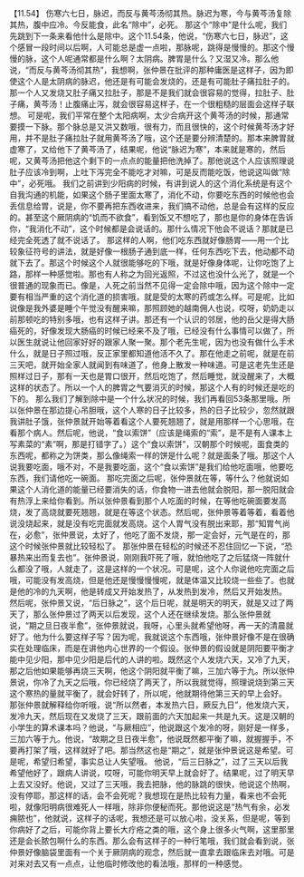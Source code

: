 【11.54】  伤寒六七日，脉迟，而反与黄芩汤彻其热。脉迟为寒，今与黄芩汤复除其热，腹中应冷。今反能食，此名“除中”，必死。
那这个“除中”是什么呢，我们先跳到下一条来看他什么是除中。这个11.54条，他说，“伤寒六七日，脉迟”，这个感冒一段时间以后啊，人可能总是虚一点啦，那脉呢，跳得是慢慢的。那这个慢慢的脉，这个人呢通常都是什么啊？太阴病。脾胃是什么？又湿又冷。那么他说，“而反与黄芩汤彻其热”，我想啊，张仲景在批评的那种庸医是这样子，因为即使这个人是太阴病的脉迟，他还是有可能会发烧的，还是有可能肚子痛拉肚子的。那一个人又发烧又肚子痛又拉肚子，那是不是我们就会很容易的觉得，拉肚子、肚子痛，黄芩汤！止腹痛止泻，就会很容易这样子，在一个很粗糙的层面会这样子联想。
可是呢，我们平常在整个太阳病啊，太少合病开这个黄芩汤的时候，那通常要摸一下脉。那个脉总是又洪又数哦，很有力，而且很快的，这个时候黄芩汤才好用，并不是肚子痛拉肚子就用黄芩汤了哦，这个还是要分辨清楚的。那本来脾胃就虚寒了，又给他下了黄芩汤了，结果呢，他说“脉迟为寒”，本来就是寒的，然后呢，又黄芩汤把他这个剩下的一点点的能量把他洗掉了。那他说这个人应该照理说肚子应该冷到啊，上吐下泻完全不能吃才对嘛，可是反而能吃饭，他说这叫做“除中”，必死哦。
我们之前讲到少阳病的时候，有讲到说人的这个消化系统是有这个自我沟通的机能，如果这个肠子里面太寒了，消化不动，你要吃东西的时候他也会丢信息给胃，说是，你不要再把东西收进来，我们搞不动他，总是会有这样的反应的。甚至这个厥阴病的“饥而不欲食”，看到饭又不想吃了，那也是你的身体在告诉你，“我消化不动”，这个时候都是会说话的。那什么情况下他会不说话？那就是已经完全死透了就不说话了。
那这样的人啊，他们吃东西就好像肠胃——用一个比较象征符号的讲法，就是好像一根肠子通到底一样，任何东西吃下去，他动都不动就下去了。那这个时候这个人就很能够吃的下哦，就是好像身体呢，让你吃饱了上路，那样一种感觉啦。那也有人称之为回光返照，不过这也没什么光了，就是一个很普通的现象而已。像是，人死之前当然不见得一定会除中哦，因为这个除中一定要有相当严重的这个消化道的损害哦，就是受的太寒的药或怎么样。可是呢，比如说像是我外婆是睡个午觉没有醒来嘛，那照顾她的越南佣人也说，哎呀，奶奶走以前那顿吃的特别多哦，也有这样子讲。那还有一个认识的邻居，他的岳父是得大肠癌死的，好像发现大肠癌的时候已经来不及了哦，已经没有什么事情可以做了，所以医生就说让他回家好好的跟家人聚一聚。那个老先生呢，因为也没有做什么手术什么，就是日子照过哦，反正家里都知道他活不久了。那在他走之前呢，就是在前三天吧，就开始全家人就闻到有味道了，他身上散发一种味道。可是这老先生还是照样过日子，那有一天也是胃口很开，然后吃饱了，然后睡觉，就没醒来了，大概这样的状态了。所以一个人的脾胃之气要消灭的时候，那这个人有的时候还是吃的下的。
那么我们了解到除中是一个什么状况的时候，我们再看回53条那里哦。所以张仲景在那边提心吊胆哦，这个人寒的日子比较多，热的日子比较少，忽然就跟我讲肚子饿，张仲景就开始等着看这个人要死翘翘了，就是用那样一个心思哦，在看那个病人。然后呢，他说，“食以索饼”（应该是绳索的“索”，是不是有人课本上写素菜的“素”啊，那是打错字了。）这个“食以索饼”，汉朝那个时候呢，面食类的东西呢，都称之为饼类，那么像绳索一样的饼是什么呢？就是面条了哦。那这个人说我要吃面，哦不对，不是我要吃面，这个“食以索饼”是我们给他吃面哦，他要吃东西，我们请他吃一碗面。
那吃完面之后呢，张仲景就在等，等什么？他就说如果这个人消化道的能量已经要消失的话，你食物一进去他就会脱阳，那一脱阳就会有热浮上来给你看到。所以张仲景看到那个人吃面的时候，在等他吃碗面要发高烧，发了高烧就要死翘翘，就是在等这个状态。然后呢，张仲景等着等着，看着他说没烧起来，就是没有吃完面就发高烧。这个人胃气没有脱出来耶，那“知胃气尚在，必愈”，张仲景说，太好了，他吃了面不发烧，那一定会好，元气是在的，那这个时候张仲景就比较轻松了。
那张仲景在轻松的时候还不忍住回忆一下说，“恐暴热来出而复去也”。张仲景说，刚刚我吓死了哦，就怕他吃了之后猛烧一阵就什么都没了哦，人就走了，这是这样的一个状况。可是呢，这个人你说他吃完面之后哦，可能没有发高烧，但是他还是慢慢慢慢呢，就是体温又比较烧一些些了。也就是他的冷的九天啊，他是转成又开始发热了，从发热到发冷，然后又开始发热。
然后呢，张仲景又说，“后日脉之”，这个后日呢，就是明天的明天，就是又过了两天了，那么张仲景过了两天以后发现，这个人还在继续发烧。那么张仲景就说，“期之旦日夜半愈”，张仲景就说，我呀，心里头就希望他呀，再一天的清晨就好了。他为什么要这样子写？因为呢，我就说这个东西哦，张仲景好像不是在很确实在处理临床，而是在讲他内心世界的一个假设。张仲景的假设就是阴阳要平衡才能中见少阳，那中见少阳是后代的人讲的啦。既然这个人发烧六天，又冷了九天，那之后他如果能够再烧三天啊，他这个阴阳就平衡了嘛，三加六等于九。所以张仲景说，你冷了九天之后哦，你已经烧了两天了，所以我就觉得，照理说烧到第三天这个寒热的量就平衡了，就会好转了，所以呢，他就期待他第三天的早上会好。
那张仲景就解释给你听哦，说“所以然者，本发热六日，厥反九日”，他发烧六天，发冷九天，然后现在又发烧了三天，跟前面的六天加起来一共是九天。这是汉朝的小学生的算术课本吗？他说，“与厥相应”，他说跟这个发冷的呀，刚好是一样多，三加六等于九。他说，“故期之旦日夜半愈”，他说既然都平衡了嘛，就握握手，不要再打架了哦，这样就好了吧。那当然这也是“期之”，就是张仲景说这是希望。可是呢，希望归希望，事实总让人失望哦。
他说，“后三日脉之”，过了三天以后我希望他好了，跟病人讲说，哎呀，可能你明天早上就会好了。结果呢，过了明天早上去又没好。他说，又过了三天哦，我去把脉，他的脉跳的很快，他说这个热啊，没有停耶，那这样的话，会不会死呢？我想现在是热比较有力量，看来也不会死啦，就像阳明病很难死人一样哦，除非你便秘而死。那他说这是“热气有余，必发痈脓也”，他就说，这样子的话呢，我想还是可以放心啦，没关系，但是呢，等到你病好了之后，可能你背上要长大疔疮之类的哦，这个身上很多火气啊，这里那里还是会长脓包啊什么的东西。那么会有这样子的一种行笔哦，我们就会看到说，张仲景好像脑袋里面有一个关于厥阴病的观念，然后就一直拿去跟临床去对哦。可是对来对去又有一点点，让他临时修改他的看法哦，那样的一种感觉。
